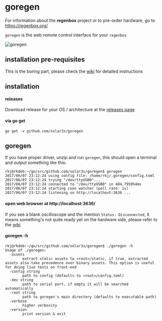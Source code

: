 goregen
=======

For information about the __regenbox__ project or to pre-order hardware, go to https://regenbox.org/

`goregen` is the web remote control interface for your `regenbox`

![goregen](https://cloud.githubusercontent.com/assets/1699009/26520906/429cb2ca-42dc-11e7-948a-8e51deb05e38.png)

installation pre-requisites
---------------------------

This is the boring part, please check the [wiki][1] for detailed instructions  

installation
------------

#### releases

Download release for your OS / architecture at the [releases page][2]

#### via go get

`go get -v github.com/solar3s/goregen`

goregen
-------

If you have proper driver, unzip and run `goregen`, this should open a terminal and output something like this:

```
rkj@rkdeb:~/go/src/github.com/solar3s/goregen$ goregen
2017/06/07 23:12:24 using config file: /home/rkj/.goregen/config.toml
2017/06/07 23:12:24 trying "/dev/ttyUSB0"...
2017/06/07 23:12:24 connected to "/dev/ttyUSB0" in 404.795954ms
2017/06/07 23:12:24 starting conn watcher (poll rate: 1s)
2017/06/07 23:12:24 listening on http://localhost:3636 ...

```

#### open web browser at http://localhost:3636/

If you see a blank oscilloscope and the mention `Status: Disconnected`, it means something's not quite ready yet on the
hardware side, please refer to the [wiki][1]

#### goregen -h
```
rkj@rkdeb:~/go/src/github.com/solar3s/goregen$ ./goregen -h
Usage of ./goregen:
  -assets
    	extract static assets to <root>/static, if true, extracted assets also take precedence over binary assets. This option is useful for doing live tests on front-end
  -config string
    	path to config (defaults to <root>/config.toml)
  -dev string
    	path to serial port, if empty it will be searched automatically
  -root string
    	path to goregen's main directory (defaults to executable path)
  -verbose
    	higher verbosity
  -version
    	print version & exit
```

[1]: https://github.com/solar3s/goregen/wiki
[2]: https://github.com/solar3s/goregen/releases
